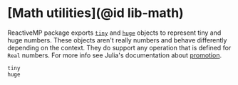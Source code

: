 
# [Math utilities](@id lib-math)

ReactiveMP package exports [`tiny`](@ref) and [`huge`](@ref) objects to represent tiny and huge numbers. These objects aren't really numbers and behave differently depending on the context. They do support any operation that is defined for `Real` numbers. For more info see Julia's documentation about [promotion](https://docs.julialang.org/en/v1/manual/conversion-and-promotion/#Promotion).

```@docs
tiny
huge
```